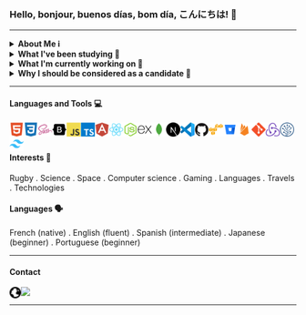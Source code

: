 ### Hello, bonjour, buenos días, bom día, こんにちは! 👋

---

<details>
  <summary> <b>About&nbsp;Me&nbsp;ℹ️&nbsp;</b></summary>
  <br/>

Originally, I started out as a musician and a guitar teacher, and I played in a relatively busy rock band for 10 years in London. During my years in the band, I also worked in food retail, finance, customer service and sales either as a manager, a salesman or as a customer and support advisor.

After turning for good the music chapter of my life at the end of 2019, the need for a career change, creativity and learning new things led me to studying web development.
  
I started studying web development part-time, after work and during my weekends, in May 2020. And a year later, I quit my job to study web development full time.
  
Fast forward to March 2022, I landed my first junior developer role at PageSuite in Ashford where I started learning and working with Angular, Sencha Touch, C#, AWS and more.
  
</details>
  
<details>
  <summary> <b>What I've been studying 🌱</b></summary>
  <br/>
  
At first I wanted to only focus on studying HTML, CSS, Sass and JavaScript, but the more I was learning the more I discovered new things and developed a genuine interest for frontend and backend technologies such as React, NodeJS, APIs and the MERN stack in general. 
  
Recently I've added Angular to my studying routine since my junior developer role at PageSuite involves using Angular.
  
</details>

<details>
  <summary> <b>What I'm currently working on 🔨</b></summary>
  <br/>
  
In my spare time I'm building MERN projects and websites to put in practice what I learn every day at work or in my self studying time, and I'm hoping to finish working very soon on the instagram clone I've recently started building from scratch using React, Next.js, Firebase, Tailwind.css and more! 
  
</details>

<details>
  <summary> <b>Why I should be considered as a candidate 🙂</b></summary>
  <br/>

Despite not having a degree in computer science, I compensate with a lifetime training in discovering and self-learning new things as well as adapting quickly to new situations and roles, which I believe to be core skills of being a developer. I also consider myself as being adaptable, determined, resilient, rigorous and details oriented.

</details>

---

#### Languages and Tools 💻

<img align="left" width="25px" src="https://github.com/devicons/devicon/blob/master/icons/html5/html5-plain.svg"/>
<img align="left" width="25px" src="https://github.com/devicons/devicon/blob/master/icons/css3/css3-plain.svg"/>
<img align="left" width="25px" src="https://github.com/devicons/devicon/blob/master/icons/sass/sass-original.svg"/>
<img align="left" width="25px" src="https://github.com/devicons/devicon/blob/master/icons/bootstrap/bootstrap-plain.svg"/>
<img align="left" width="25px" src="https://github.com/devicons/devicon/blob/master/icons/javascript/javascript-original.svg"/>
<img align="left" width="25px" src="https://github.com/devicons/devicon/blob/master/icons/typescript/typescript-plain.svg"/>
<img align="left" width="25px" src="https://github.com/devicons/devicon/blob/master/icons/angularjs/angularjs-plain.svg"/>
<img align="left" width="25px" src="https://github.com/devicons/devicon/blob/master/icons/react/react-original.svg"/>
<img align="left" width="25px" src="https://github.com/devicons/devicon/blob/master/icons/nodejs/nodejs-plain.svg"/>
<img align="left" width="25px" src="https://github.com/devicons/devicon/blob/master/icons/express/express-original.svg"/>
<img align="left" width="25px" src="https://github.com/devicons/devicon/blob/master/icons/mongodb/mongodb-plain.svg"/>
<img align="left" width="25px" src="https://github.com/devicons/devicon/blob/master/icons/nextjs/nextjs-original.svg"/>
<img align="left" width="25px" src="https://github.com/devicons/devicon/blob/master/icons/vscode/vscode-original.svg"/>
<img align="left" width="25px" src="https://github.com/devicons/devicon/blob/master/icons/github/github-original.svg"/>
<img align="left" width="25px" src="https://github.com/devicons/devicon/blob/master/icons/amazonwebservices/amazonwebservices-original.svg"/>
<img align="left" width="25px" src="https://github.com/devicons/devicon/blob/master/icons/bitbucket/bitbucket-original.svg"/>
<img align="left" width="25px" src="https://github.com/devicons/devicon/blob/master/icons/firebase/firebase-plain.svg"/>
<img align="left" width="25px" src="https://github.com/devicons/devicon/blob/master/icons/git/git-original.svg"/>

<img align="left" width="25px" src="https://github.com/devicons/devicon/blob/master/icons/redux/redux-original.svg"/>
<img align="left" width="25px" src="https://github.com/devicons/devicon/blob/master/icons/sourcetree/sourcetree-original.svg"/>
<img align="left" width="25px" src="https://github.com/devicons/devicon/blob/master/icons/tailwindcss/tailwindcss-plain.svg"/>
<br>
<br>



#### Interests 🧠
  Rugby
  . Science
  . Space
  . Computer science
  . Gaming
  . Languages
  . Travels
  . Technologies
  <br>
 
  
#### Languages 🗣️ 
  French (native)
  . English (fluent)
  . Spanish (intermediate)
  . Japanese (beginner)
  . Portuguese (beginner)
  <br>
 
 ---

#### Contact
[<img align="left" width="20px" src="https://raw.githubusercontent.com/iconic/open-iconic/master/svg/globe.svg" />](https://my-portfolio-a4my.vercel.app/)
[<img align="left" width="20px" src="https://cdn.jsdelivr.net/npm/simple-icons@v3/icons/linkedin.svg" />](https://www.linkedin.com/in/alex-fourmy/)
<br>

---
